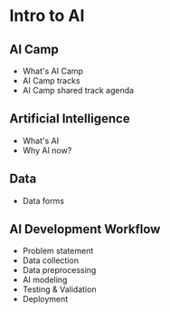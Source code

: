 # Intro to AI

## AI Camp
- What's AI Camp
- AI Camp tracks
- AI Camp shared track agenda

## Artificial Intelligence
- What's AI
- Why AI now?

## Data
- Data forms

## AI Development Workflow
- Problem statement
- Data collection
- Data preprocessing
- AI modeling
- Testing & Validation
- Deployment

